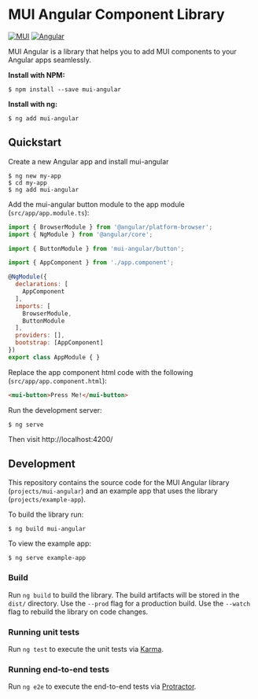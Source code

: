 # MUI Angular Component Library

[![MUI](https://www.muicss.com/static/favicons/icon-192x192.png)](https://www.muicss.com/)
[![Angular](https://angular.io/assets/images/favicons/favicon-194x194.png)](https://angular.io/)

MUI Angular is a library that helps you to add MUI components to your Angular apps seamlessly.

**Install with NPM:**

```shell
$ npm install --save mui-angular
```

**Install with ng:**

```shell
$ ng add mui-angular
```

## Quickstart

Create a new Angular app and install mui-angular

```shell
$ ng new my-app
$ cd my-app
$ ng add mui-angular
```

Add the mui-angular button module to the app module (`src/app/app.module.ts`):

```js
import { BrowserModule } from '@angular/platform-browser';
import { NgModule } from '@angular/core';

import { ButtonModule } from 'mui-angular/button';

import { AppComponent } from './app.component';

@NgModule({
  declarations: [
    AppComponent
  ],
  imports: [
    BrowserModule,
    ButtonModule
  ],
  providers: [],
  bootstrap: [AppComponent]
})
export class AppModule { }
```

Replace the app component html code with the following (`src/app/app.component.html`):

```html
<mui-button>Press Me!</mui-button>
```

Run the development server:

```shell
$ ng serve
```

Then visit http://localhost:4200/

## Development

This repository contains the source code for the MUI Angular library (`projects/mui-angular`) and an example app that uses the library (`projects/example-app`).

To build the library run:

```shell
$ ng build mui-angular
```

To view the example app:

```shell
$ ng serve example-app
```

### Build

Run `ng build` to build the library. The build artifacts will be stored in the `dist/` directory. Use the `--prod` flag for a production build. Use the `--watch` flag to rebuild the library on code changes.

### Running unit tests

Run `ng test` to execute the unit tests via [Karma](https://karma-runner.github.io).

### Running end-to-end tests

Run `ng e2e` to execute the end-to-end tests via [Protractor](http://www.protractortest.org/).

